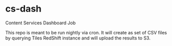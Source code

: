 # cs-dash
Content Services Dashboard Job

This repo is meant to be run nightly via cron.  It will create as set of CSV files by querying Tiles RedShift instance and will upload the results to S3.

